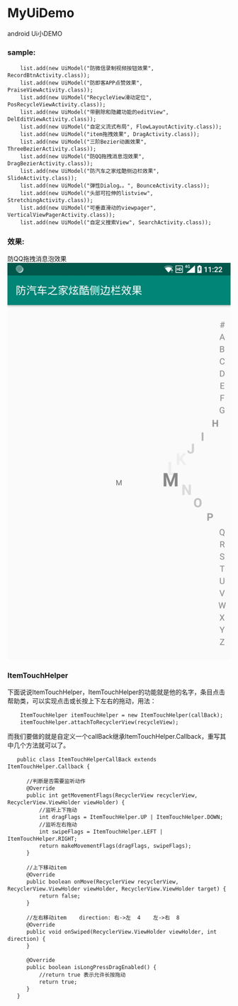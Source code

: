 # MyUiDemo 
  android Ui小DEMO
  
  
### sample:
    
        list.add(new UiModel("防微信录制视频按钮效果", RecordBtnActivity.class));
        list.add(new UiModel("防即客APP点赞效果", PraiseViewActivity.class));
        list.add(new UiModel("RecycleView滑动定位", PosRecycleViewActivity.class));
        list.add(new UiModel("带删除和隐藏功能的editView", DelEditViewActivity.class));
        list.add(new UiModel("自定义流式布局", FlowLayoutActivity.class));
        list.add(new UiModel("item拖拽效果", DragActivity.class));
        list.add(new UiModel("三阶Bezier动画效果", ThreeBezierActivity.class));
        list.add(new UiModel("防QQ拖拽消息泡效果", DragBezierActivity.class));
        list.add(new UiModel("防汽车之家炫酷侧边栏效果", SlideActivity.class));
        list.add(new UiModel("弹性Dialog。。", BounceActivity.class));
        list.add(new UiModel("头部可拉伸的listview", StretchingActivity.class));
        list.add(new UiModel("可垂直滑动的viewpager", VerticalViewPagerActivity.class));
        list.add(new UiModel("自定义搜索View", SearchActivity.class));
        
### 效果:        
        
防QQ拖拽消息泡效果 ![image](https://github.com/736870598/MyUiDemo/blob/master/img/SlideActivity.png)   
        
### ItemTouchHelper
         
下面说说ItemTouchHelper，ItemTouchHelper的功能就是他的名字，条目点击帮助类，可以实现点击或长按上下左右的拖动，用法：
    
        ItemTouchHelper itemTouchHelper = new ItemTouchHelper(callBack);
        itemTouchHelper.attachToRecyclerView(recycleView);
        
而我们要做的就是自定义一个callBack继承ItemTouchHelper.Callback，重写其中几个方法就可以了。

       public class ItemTouchHelperCallBack extends ItemTouchHelper.Callback {
       
          //判断是否需要监听动作
          @Override
          public int getMovementFlags(RecyclerView recyclerView, RecyclerView.ViewHolder viewHolder) {
              //监听上下拖动
              int dragFlags = ItemTouchHelper.UP | ItemTouchHelper.DOWN;
              //监听左右拖动
              int swipeFlags = ItemTouchHelper.LEFT | ItemTouchHelper.RIGHT;
              return makeMovementFlags(dragFlags, swipeFlags);
          }

          //上下移动item
          @Override
          public boolean onMove(RecyclerView recyclerView, RecyclerView.ViewHolder viewHolder, RecyclerView.ViewHolder target) {
              return false;
          }

          //左右移动item    direction: 右->左  4    左->右  8
          @Override
          public void onSwiped(RecyclerView.ViewHolder viewHolder, int direction) {
          }

          @Override
          public boolean isLongPressDragEnabled() {
              //return true 表示允许长按拖动
              return true;
          }
       }